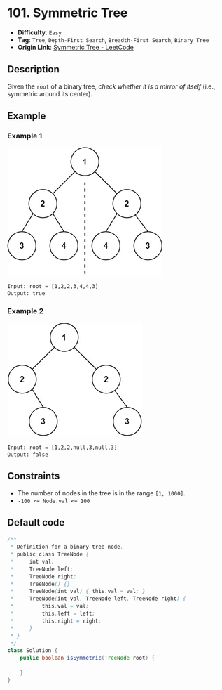 # 101. Symmetric Tree

- **Difficulty**: `Easy`
- **Tag**: `Tree`, `Depth-First Search`, `Breadth-First Search`, `Binary Tree`
- **Origin Link**: [Symmetric Tree - LeetCode](https://leetcode.com/problems/symmetric-tree/)


## Description

Given the `root` of a binary tree, *check whether it is a mirror of itself* (i.e., symmetric around its center).


## Example

### Example 1

![](./symtree1.jpg)

```
Input: root = [1,2,2,3,4,4,3]
Output: true
```

### Example 2

![](./symtree2.jpg)

```
Input: root = [1,2,2,null,3,null,3]
Output: false
```

## Constraints

- The number of nodes in the tree is in the range `[1, 1000]`.
- `-100 <= Node.val <= 100`


## Default code

```java
/**
 * Definition for a binary tree node.
 * public class TreeNode {
 *     int val;
 *     TreeNode left;
 *     TreeNode right;
 *     TreeNode() {}
 *     TreeNode(int val) { this.val = val; }
 *     TreeNode(int val, TreeNode left, TreeNode right) {
 *         this.val = val;
 *         this.left = left;
 *         this.right = right;
 *     }
 * }
 */
class Solution {
    public boolean isSymmetric(TreeNode root) {
        
    }
}
```
